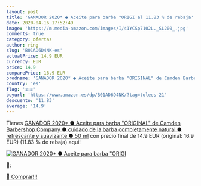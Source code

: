 ```yaml
---
layout: post
title: 'GANADOR 2020* ● Aceite para barba "ORIGI al 11.83 % de rebaja'
date: 2020-04-16 17:52:49
image: 'https://m.media-amazon.com/images/I/41YCSp7102L._SL200_.jpg'
comments: true
category: ofertas
author: ring
slug: 'B01AD6D4NK-es'
actualPrice: 14.9 EUR
currency: EUR
price: 14.9
comparePrice: 16.9 EUR
prodname: 'GANADOR 2020* ● Aceite para barba "ORIGINAL" de Camden Barbershop Company ● cuidado de la barba completamente natural ● refrescante y suavizante ● 50 ml'
country: 'es'
flag: '🇪🇸'
buyurl: 'https://www.amazon.es/dp/B01AD6D4NK/?tag=tolees-21'
descuento: '11.83'
average: '14.9'
---
```


Tienes [GANADOR 2020* ● Aceite para barba "ORIGINAL" de Camden Barbershop Company ● cuidado de la barba completamente natural ● refrescante y suavizante ● 50 ml](https://www.amazon.es/dp/B01AD6D4NK/?tag=tolees-21) con precio final de  14.9 EUR (original: 16.9 EUR) (11.83 %  de rebaja) aqui!

[![GANADOR 2020* ● Aceite para barba "ORIGI](https://m.media-amazon.com/images/I/41YCSp7102L._SL200_.jpg)](https://www.amazon.es/dp/B01AD6D4NK/?tag=tolees-21)

🔎:


[🛒 Comprar!!!](https://www.amazon.es/dp/B01AD6D4NK/?tag=tolees-21)
